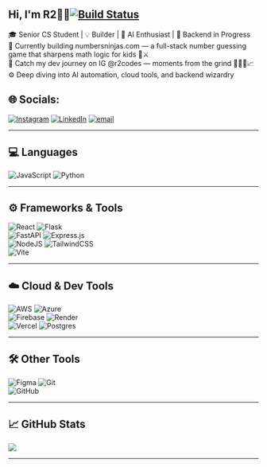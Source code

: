 ## Hi, I'm R2🕴🏼[![Build Status](https://img.shields.io/badge/build-works%20on%20my%20machine™-blue)]()
🎓 Senior CS Student | 💡 Builder | 🤖 AI Enthusiast | 🔧 Backend in Progress <br>
🚀 Currently building numbersninjas.com — a full-stack number guessing game that sharpens math logic for kids 🧠⚔️ <br>
📲 Catch my dev journey on IG @r2codes — moments from the grind 👨🏽‍💻📈 <br>
⚙️ Deep diving into AI automation, cloud tools, and backend wizardry <br>

## 🌐 Socials:
[![Instagram](https://img.shields.io/badge/Instagram-%23E4405F.svg?logo=Instagram&logoColor=white)](https://instagram.com/r2codes) [![LinkedIn](https://img.shields.io/badge/LinkedIn-%230077B5.svg?logo=linkedin&logoColor=white)](https://linkedin.com/in/robersonrobert) [![email](https://img.shields.io/badge/Email-D14836?logo=gmail&logoColor=white)](mailto:robersonrobert07@gmail.com) 

---

## 💻 Languages  
![JavaScript](https://img.shields.io/badge/javascript-%23323330.svg?style=for-the-badge&logo=javascript&logoColor=%23F7DF1E)  ![Python](https://img.shields.io/badge/python-3670A0?style=for-the-badge&logo=python&logoColor=ffdd54)

---

## ⚙️ Frameworks & Tools  
![React](https://img.shields.io/badge/react-%2320232a.svg?style=for-the-badge&logo=react&logoColor=%2361DAFB)  ![Flask](https://img.shields.io/badge/flask-%23000.svg?style=for-the-badge&logo=flask&logoColor=white)  
![FastAPI](https://img.shields.io/badge/FastAPI-005571?style=for-the-badge&logo=fastapi)  ![Express.js](https://img.shields.io/badge/express.js-%23404d59.svg?style=for-the-badge&logo=express&logoColor=%2361DAFB)  
![NodeJS](https://img.shields.io/badge/node.js-6DA55F?style=for-the-badge&logo=node.js&logoColor=white)  ![TailwindCSS](https://img.shields.io/badge/tailwindcss-%2338B2AC.svg?style=for-the-badge&logo=tailwind-css&logoColor=white)  
![Vite](https://img.shields.io/badge/vite-%23646CFF.svg?style=for-the-badge&logo=vite&logoColor=white)

---

## ☁️ Cloud & Dev Tools  
![AWS](https://img.shields.io/badge/AWS-%23FF9900.svg?style=for-the-badge&logo=amazon-aws&logoColor=white)  ![Azure](https://img.shields.io/badge/azure-%230072C6.svg?style=for-the-badge&logo=microsoftazure&logoColor=white)  
![Firebase](https://img.shields.io/badge/firebase-a08021?style=for-the-badge&logo=firebase&logoColor=ffcd34)  ![Render](https://img.shields.io/badge/Render-%46E3B7.svg?style=for-the-badge&logo=render&logoColor=white)  
![Vercel](https://img.shields.io/badge/vercel-%23000000.svg?style=for-the-badge&logo=vercel&logoColor=white)  ![Postgres](https://img.shields.io/badge/postgres-%23316192.svg?style=for-the-badge&logo=postgresql&logoColor=white)

---

## 🛠 Other Tools  
![Figma](https://img.shields.io/badge/figma-%23F24E1E.svg?style=for-the-badge&logo=figma&logoColor=white)  ![Git](https://img.shields.io/badge/git-%23F05033.svg?style=for-the-badge&logo=git&logoColor=white)  
![GitHub](https://img.shields.io/badge/github-%23121011.svg?style=for-the-badge&logo=github&logoColor=white)

---

## 📈 GitHub Stats  
![](https://nirzak-streak-stats.vercel.app/?user=r2ace&theme=outrun&hide_border=false)

---

